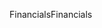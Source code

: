 <span data-ttu-id="85b10-101">Financials</span><span class="sxs-lookup"><span data-stu-id="85b10-101">Financials</span></span>
